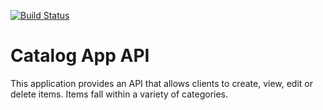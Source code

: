 [![Build Status](https://travis-ci.org/Omulosi/catalog.svg?branch=master)](https://travis-ci.org/Omulosi/catalog)

Catalog App API
================

This application provides an API that allows clients to create, view, edit or
delete items. Items fall within a variety of categories.
